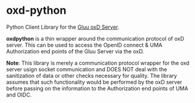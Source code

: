 # oxd-python
Python Client Library for the [Gluu oxD Server](http://ox.gluu.org/doku.php?id=oxd:home).

**oxdpython** is a thin wrapper around the communication protocol of oxD server. This can be used to access the OpenID connect & UMA Authorization end points of the Gluu Server via the oxD.

**Note**: This library is merely a communication protocol wrapper for the oxd server usign socket communication and DOES NOT deal with the sanitization of data or other checks necessary for quality. The library assumes that such functionality would be performed by the oxD server before passing on the information to the Authorization end points of UMA and OIDC.

